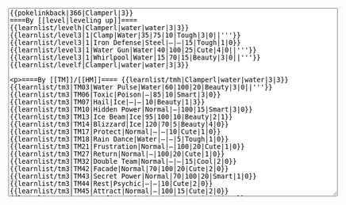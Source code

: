 </p><textarea readonly="" accesskey="," id="wpTextbox1" cols="80" rows="25" style="" class="mw-editfont-monospace" lang="en" dir="ltr" name="wpTextbox1">{{pokelinkback|366|Clamperl|3}}
====By [[level|leveling up]]====
{{learnlist/levelh|Clamperl|water|water|3|3}}
{{learnlist/level3|1|Clamp|Water|35|75|10|Tough|3|0||'''}}
{{learnlist/level3|1|Iron Defense|Steel|—|—|15|Tough|1|0}}
{{learnlist/level3|1|Water Gun|Water|40|100|25|Cute|4|0||'''}}
{{learnlist/level3|1|Whirlpool|Water|15|70|15|Beauty|3|0||'''}}
{{learnlist/levelf|Clamperl|water|water|3|3}}

====By [[TM]]/[[HM]]====
{{learnlist/tmh|Clamperl|water|water|3|3}}
{{learnlist/tm3|TM03|Water Pulse|Water|60|100|20|Beauty|3|0||'''}}
{{learnlist/tm3|TM06|Toxic|Poison|—|85|10|Smart|3|0}}
{{learnlist/tm3|TM07|Hail|Ice|—|—|10|Beauty|1|3}}
{{learnlist/tm3|TM10|Hidden Power|Normal|—|100|15|Smart|3|0}}
{{learnlist/tm3|TM13|Ice Beam|Ice|95|100|10|Beauty|2|1}}
{{learnlist/tm3|TM14|Blizzard|Ice|120|70|5|Beauty|4|0}}
{{learnlist/tm3|TM17|Protect|Normal|—|—|10|Cute|1|0}}
{{learnlist/tm3|TM18|Rain Dance|Water|—|—|5|Tough|1|0}}
{{learnlist/tm3|TM21|Frustration|Normal|—|100|20|Cute|1|0}}
{{learnlist/tm3|TM27|Return|Normal|—|100|20|Cute|1|0}}
{{learnlist/tm3|TM32|Double Team|Normal|—|—|15|Cool|2|0}}
{{learnlist/tm3|TM42|Facade|Normal|70|100|20|Cute|2|0}}
{{learnlist/tm3|TM43|Secret Power|Normal|70|100|20|Smart|1|0}}
{{learnlist/tm3|TM44|Rest|Psychic|—|—|10|Cute|2|0}}
{{learnlist/tm3|TM45|Attract|Normal|—|100|15|Cute|2|0}}
{{learnlist/tm3|HM03|Surf|Water|95|100|15|Beauty|3|0||'''}}
{{learnlist/tm3|HM07|Waterfall|Water|80|100|15|Tough|2|0||'''}}
{{learnlist/tm3|HM08|Dive|Water|60|100|10|Beauty|2|0||'''}}
{{learnlist/tmf|Clamperl|water|water|3|3}}

====By {{pkmn|breeding}}====
{{learnlist/breedh|Clamperl|water|water|3|3}}
{{learnlist/breed3|{{MSP/3|222|Corsola}}|Barrier|Psychic|—|—|30|Cool|1|0|*}}
{{learnlist/breed3|{{MSP/3|060|Poliwag}}{{MSP/3|061|Poliwhirl}}{{MSP/3|062|Poliwrath}}{{MSP/3|186|Politoed}}{{MSP/3|131|Lapras}}{{MSP/3|363|Spheal}}&lt;br>{{MSP/3|364|Sealeo}}{{MSP/3|365|Walrein}}|Body Slam|Normal|85|100|15|Tough|1|4}}
{{learnlist/breed3|{{MSP/3|131|Lapras}}{{MSP/3|226|Mantine}}|Confuse Ray|Ghost|—|100|10|Smart|3|0}}
{{learnlist/breed3|{{MSP/3|194|Wooper}}{{MSP/3|195|Quagsire}}{{MSP/3|258|Mudkip}}{{MSP/3|259|Marshtomp}}{{MSP/3|260|Swampert}}{{MSP/3|369|Relicanth}}|Mud Sport|Ground|—|—|15|Cute|4|0}}
{{learnlist/breed3|{{MSP/3|222|Corsola}}{{MSP/3|350|Milotic}}|Refresh|Normal|—|—|20|Cute|1|0}}
{{learnlist/breed3|{{MSP/3|278|Wingull}}{{MSP/3|279|Pelipper}}|Supersonic|Normal|—|55|20|Smart|3|0}}
{{learnlist/breedf|Clamperl|water|water|3|3}}

====By [[Move Tutor|tutoring]]====
{{learnlist/tutorh|Clamperl|water|water|3|3}}
{{learnlist/tutor3|Body Slam|Normal|85|100|15|Tough|1|4|||yes|yes|yes}}
{{learnlist/tutor3|Double-Edge|Normal|120|100|15|Tough|6|0|||yes|yes|yes}}
{{learnlist/tutor3|Endure|Normal|—|—|10|Tough|2|0|||no|yes|no}}
{{learnlist/tutor3|Icy Wind|Ice|55|95|15|Beauty|1|3|||no|yes|yes}}
{{learnlist/tutor3|Mimic|Normal|—|—|10|Cute|1|0|||yes|yes|yes}}
{{learnlist/tutor3|Sleep Talk|Normal|—|—|10|Cute|3|0|||no|yes|no}}
{{learnlist/tutor3|Snore|Normal|40|100|15|Cute|4|0|||no|yes|no}}
{{learnlist/tutor3|Substitute|Normal|—|—|10|Smart|2|0|||yes|yes|yes}}
{{learnlist/tutor3|Swagger|Normal|—|90|15|Cute|2|0|||no|yes|yes}}
{{learnlist/tutorf|Clamperl|water|water|3|3}}

[[it:Clamperl/Mosse apprese in terza generazione]]
[[zh:珍珠贝/第三世代招式表]]
